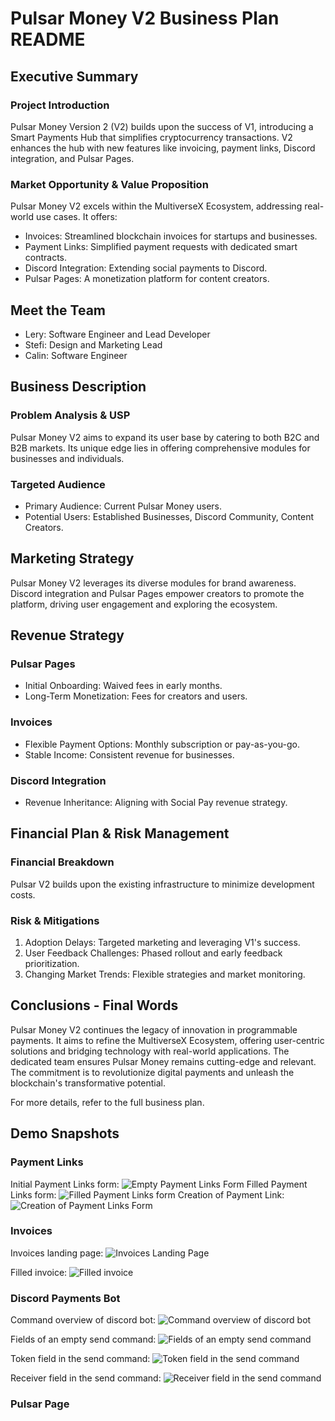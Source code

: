 # Pulsar Money V2 Business Plan README

## Executive Summary

### Project Introduction
Pulsar Money Version 2 (V2) builds upon the success of V1, introducing a Smart Payments Hub that simplifies cryptocurrency transactions. V2 enhances the hub with new features like invoicing, payment links, Discord integration, and Pulsar Pages.

### Market Opportunity & Value Proposition
Pulsar Money V2 excels within the MultiverseX Ecosystem, addressing real-world use cases. It offers:
- Invoices: Streamlined blockchain invoices for startups and businesses.
- Payment Links: Simplified payment requests with dedicated smart contracts.
- Discord Integration: Extending social payments to Discord.
- Pulsar Pages: A monetization platform for content creators.

## Meet the Team
- Lery: Software Engineer and Lead Developer
- Stefi: Design and Marketing Lead
- Calin: Software Engineer

## Business Description

### Problem Analysis & USP
Pulsar Money V2 aims to expand its user base by catering to both B2C and B2B markets. Its unique edge lies in offering comprehensive modules for businesses and individuals.

### Targeted Audience
- Primary Audience: Current Pulsar Money users.
- Potential Users: Established Businesses, Discord Community, Content Creators.

## Marketing Strategy
Pulsar Money V2 leverages its diverse modules for brand awareness. Discord integration and Pulsar Pages empower creators to promote the platform, driving user engagement and exploring the ecosystem.

## Revenue Strategy

### Pulsar Pages
- Initial Onboarding: Waived fees in early months.
- Long-Term Monetization: Fees for creators and users.

### Invoices
- Flexible Payment Options: Monthly subscription or pay-as-you-go.
- Stable Income: Consistent revenue for businesses.

### Discord Integration
- Revenue Inheritance: Aligning with Social Pay revenue strategy.

## Financial Plan & Risk Management

### Financial Breakdown
Pulsar V2 builds upon the existing infrastructure to minimize development costs.

### Risk & Mitigations
1. Adoption Delays: Targeted marketing and leveraging V1's success.
2. User Feedback Challenges: Phased rollout and early feedback prioritization.
3. Changing Market Trends: Flexible strategies and market monitoring.

## Conclusions - Final Words
Pulsar Money V2 continues the legacy of innovation in programmable payments. It aims to refine the MultiverseX Ecosystem, offering user-centric solutions and bridging technology with real-world applications. The dedicated team ensures Pulsar Money remains cutting-edge and relevant. The commitment is to revolutionize digital payments and unleash the blockchain's transformative potential.

For more details, refer to the full business plan.


## Demo Snapshots

### Payment Links
Initial Payment Links form:
![Empty Payment Links Form](demoScreenshots/paymentLinks/initialForm.png)
Filled Payment Links form:
![Filled Payment Links form](demoScreenshots/paymentLinks/filledForm.png)
Creation of Payment Link:
![Creation of Payment Links Form](demoScreenshots/paymentLinks/paymentLink.png)

### Invoices
Invoices landing page:
![Invoices Landing Page](demoScreenshots/invoices/invoicesLandingPage.png)

Filled invoice:
![Filled invoice](demoScreenshots/invoices/filledInvoice.png)

### Discord Payments Bot
Command overview of discord bot:
![Command overview of discord bot](demoScreenshots/discordPaymentBot/discordBotCommandOverview.png)

Fields of an empty send command:
![Fields of an empty send command](demoScreenshots/discordPaymentBot/emptySendCommand.png)

Token field in the send command:
![Token field in the send command](demoScreenshots/discordPaymentBot/sendCommandTokenField.png)

Receiver field in the send command:
![Receiver field in the send command](demoScreenshots/discordPaymentBot/sendCommandReceiverField.png)

### Pulsar Page
